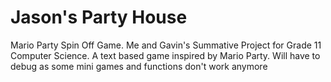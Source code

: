 # Jason's Party House
Mario Party Spin Off Game.
Me and Gavin's Summative Project for Grade 11 Computer Science.
A text based game inspired by Mario Party.
Will have to debug as some mini games and functions don't work anymore
